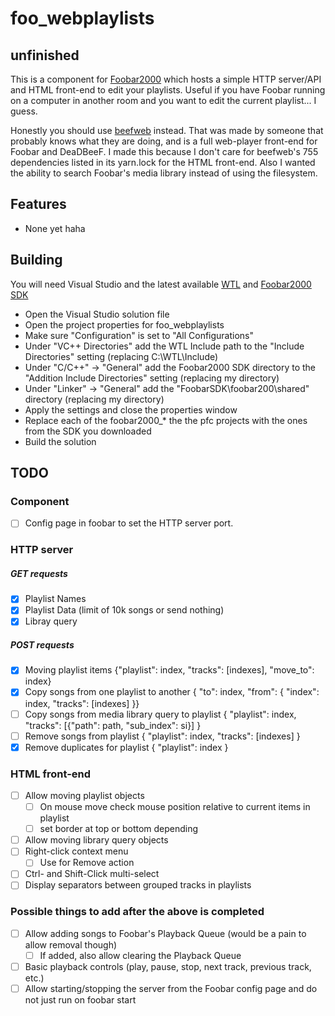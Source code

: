 # foo_webplaylists
## unfinished
This is a component for [Foobar2000](https://www.foobar2000.org/) which hosts a simple HTTP server/API and HTML front-end to edit your playlists. Useful if you have Foobar running on a computer in another room and you want to edit the current playlist... I guess.

Honestly you should use [beefweb](https://github.com/hyperblast/beefweb) instead. That was made by someone that probably knows what they are doing, and is a full web-player front-end for Foobar and DeaDBeeF. I made this because I don't care for beefweb's 755 dependencies listed in its yarn.lock for the HTML front-end. Also I wanted the ability to search Foobar's media library instead of using the filesystem.

## Features
* None yet haha

## Building
You will need Visual Studio and the latest available [WTL](http://wtl.sourceforge.net/) and [Foobar2000 SDK](https://www.foobar2000.org/SDK)

* Open the Visual Studio solution file
* Open the project properties for foo_webplaylists
* Make sure "Configuration" is set to "All Configurations"
* Under "VC++ Directories" add the WTL Include path to the "Include Directories" setting (replacing C:\WTL\Include)
* Under "C/C++" -> "General" add the Foobar2000 SDK directory to the "Addition Include Directories" setting (replacing my directory)
* Under "Linker" -> "General" add the "FoobarSDK\foobar200\shared" directory (replacing my directory)
* Apply the settings and close the properties window
* Replace each of the foobar2000_* the the pfc projects with the ones from the SDK you downloaded
* Build the solution

## TODO
### Component
- [ ] Config page in foobar to set the HTTP server port.

### HTTP server
##### GET requests
- [x] Playlist Names
- [x] Playlist Data (limit of 10k songs or send nothing)
- [x] Libray query

##### POST requests
- [x] Moving playlist items {"playlist": index, "tracks": [indexes], "move_to": index}
- [x] Copy songs from one playlist to another { "to": index, "from": { "index": index, "tracks": [indexes] }}
- [ ] Copy songs from media library query to playlist { "playlist": index, "tracks": [{"path": path, "sub_index": si}] }
- [ ] Remove songs from playlist { "playlist": index, "tracks": [indexes] } 
- [x] Remove duplicates for playlist { "playlist": index }
		
### HTML front-end
- [ ] Allow moving playlist objects
  - [ ] On mouse move check mouse position relative to current items in playlist
  - [ ] set border at top or bottom depending
- [ ] Allow moving library query objects
- [ ] Right-click context menu
  - [ ] Use for Remove action
- [ ] Ctrl- and Shift-Click multi-select
- [ ] Display separators between grouped tracks in playlists

### Possible things to add after the above is completed
- [ ] Allow adding songs to Foobar's Playback Queue (would be a pain to allow removal though)
  - [ ] If added, also allow clearing the Playback Queue
- [ ] Basic playback controls (play, pause, stop, next track, previous track, etc.)
- [ ] Allow starting/stopping the server from the Foobar config page and do not just run on foobar start